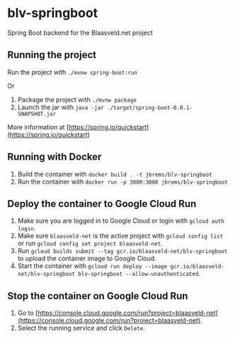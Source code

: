 # blv-springboot
Spring Boot backend for the Blaasveld.net project

## Running the project

Run the project with `./mvnw spring-boot:run`

Or
1. Package the project with `./mvnw package`
1. Launch the jar with `java -jar ./target/spring-boot-0.0.1-SNAPSHOT.jar`

More information at [https://spring.io/quickstart](https://spring.io/quickstart)

## Running with Docker

1. Build the container with `docker build . -t jbrems/blv-springboot`
1. Run the container with `docker run -p 3000:3000 jbrems/blv-springboot`

## Deploy the container to Google Cloud Run

1. Make sure you are logged in to Google Cloud or login with `gcloud auth login`.
1. Make sure `blaasveld-net` is the active project with `gcloud config list` or run `gcloud config set project blaasveld-net`.
1. Run `gcloud builds submit --tag gcr.io/blaasveld-net/blv-springboot` to upload the container image to Google Cloud.
1. Start the container with `gcloud run deploy --image gcr.io/blaasveld-net/blv-springboot blv-springboot --allow-unauthenticated`.

## Stop the container on Google Cloud Run

1. Go to [https://console.cloud.google.com/run?project=blaasveld-net](https://console.cloud.google.com/run?project=blaasveld-net).
1. Select the running service and click `Delete`.